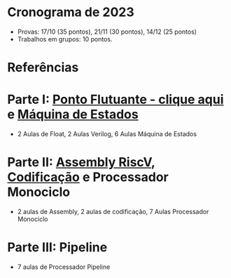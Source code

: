 
# Cronograma de 2023
* Provas: 17/10 (35 pontos), 21/11 (30 pontos), 14/12 (25 pontos)
* Trabalhos em grupos: 10 pontos.
  
# Referências


# Parte I: [Ponto Flutuante - clique aqui](https://github.com/arduinoufv/inf250/blob/master/2023/float.md) e [Máquina de Estados](https://github.com/arduinoufv/inf250/blob/master/2023/fsm.md)
   
   * 2 Aulas de Float, 2 Aulas Verilog, 6 Aulas Máquina de Estados

# Parte II: [Assembly RiscV](https://github.com/arduinoufv/inf250/blob/master/2023/assemblyriscV.md), [Codificação](https://github.com/arduinoufv/inf250/blob/master/2023/code_riscv.md) e Processador Monociclo
   *  2 aulas de Assembly, 2 aulas de codificação, 7 Aulas Processador Monociclo

# Parte III: Pipeline

   * 7 aulas de Processador Pipeline
